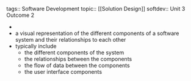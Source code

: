 tags:: Software Development
topic:: [[Solution Design]]
softdev:: Unit 3 Outcome 2

-
- a visual representation of the different components of a software system and their relationships to each other
- typically include
	- the different components of the system
	- the relationships between the components
	- the flow of data between the components
	- the user interface components
